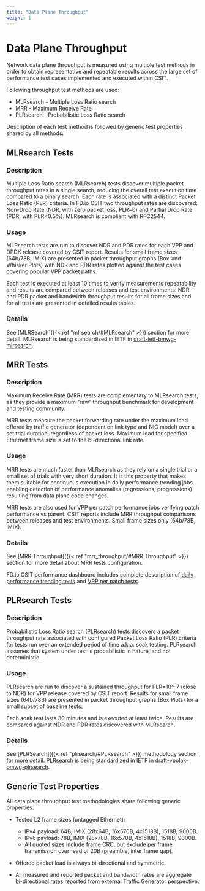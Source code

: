 ```yaml
---
title: "Data Plane Throughput"
weight: 1
---
```


# Data Plane Throughput

Network data plane throughput is measured using multiple test methods in
order to obtain representative and repeatable results across the large
set of performance test cases implemented and executed within CSIT.

Following throughput test methods are used:

- MLRsearch - Multiple Loss Ratio search
- MRR - Maximum Receive Rate
- PLRsearch - Probabilistic Loss Ratio search

Description of each test method is followed by generic test properties
shared by all methods.

## MLRsearch Tests

### Description

Multiple Loss Ratio search (MLRsearch) tests discover multiple packet
throughput rates in a single search, reducing the overall test execution
time compared to a binary search. Each rate is associated with a
distinct Packet Loss Ratio (PLR) criteria. In FD.io CSIT two throughput
rates are discovered: Non-Drop Rate (NDR, with zero packet loss, PLR=0)
and Partial Drop Rate (PDR, with PLR<0.5%). MLRsearch is compliant with
RFC2544.

### Usage

MLRsearch tests are run to discover NDR and PDR rates for each VPP and
DPDK release covered by CSIT report. Results for small frame sizes
(64b/78B, IMIX) are presented in packet throughput graphs
(Box-and-Whisker Plots) with NDR and PDR rates plotted against the test
cases covering popular VPP packet paths.

Each test is executed at least 10 times to verify measurements
repeatability and results are compared between releases and test
environments. NDR and PDR packet and bandwidth throughput results for
all frame sizes and for all tests are presented in detailed results
tables.

### Details

See [MLRSearch]({{< ref "mlrsearch/#MLRsearch" >}}) section for more detail.
MLRsearch is being standardized in IETF in
[draft-ietf-bmwg-mlrsearch](https://datatracker.ietf.org/doc/html/draft-ietf-bmwg-mlrsearch-01).

## MRR Tests

### Description

Maximum Receive Rate (MRR) tests are complementary to MLRsearch tests,
as they provide a maximum “raw” throughput benchmark for development and
testing community.

MRR tests measure the packet forwarding rate under the maximum load
offered by traffic generator (dependent on link type and NIC model) over
a set trial duration, regardless of packet loss. Maximum load for
specified Ethernet frame size is set to the bi-directional link rate.

### Usage

MRR tests are much faster than MLRsearch as they rely on a single trial
or a small set of trials with very short duration. It is this property
that makes them suitable for continuous execution in daily performance
trending jobs enabling detection of performance anomalies (regressions,
progressions) resulting from data plane code changes.

MRR tests are also used for VPP per patch performance jobs verifying
patch performance vs parent. CSIT reports include MRR throughput
comparisons between releases and test environments. Small frame sizes
only (64b/78B, IMIX).

### Details

See [MRR Throughput]({{< ref "mrr_throughput/#MRR Throughput" >}})
section for more detail about MRR tests configuration.

FD.io CSIT performance dashboard includes complete description of
[daily performance trending tests](https://s3-docs.fd.io/csit/master/trending/methodology/performance_tests.html)
and [VPP per patch tests](https://s3-docs.fd.io/csit/master/trending/methodology/perpatch_performance_tests.html).

## PLRsearch Tests

### Description

Probabilistic Loss Ratio search (PLRsearch) tests discovers a packet
throughput rate associated with configured Packet Loss Ratio (PLR)
criteria for tests run over an extended period of time a.k.a. soak
testing. PLRsearch assumes that system under test is probabilistic in
nature, and not deterministic.

### Usage

PLRsearch are run to discover a sustained throughput for PLR=10^-7
(close to NDR) for VPP release covered by CSIT report. Results for small
frame sizes (64b/78B) are presented in packet throughput graphs (Box
Plots) for a small subset of baseline tests.

Each soak test lasts 30 minutes and is executed at least twice. Results are
compared against NDR and PDR rates discovered with MLRsearch.

### Details

See [PLRSearch]({{< ref "plrsearch/#PLRsearch" >}}) methodology section for
more detail. PLRsearch is being standardized in IETF in
[draft-vpolak-bmwg-plrsearch](https://tools.ietf.org/html/draft-vpolak-bmwg-plrsearch).

## Generic Test Properties

All data plane throughput test methodologies share following generic
properties:

- Tested L2 frame sizes (untagged Ethernet):

  - IPv4 payload: 64B, IMIX (28x64B, 16x570B, 4x1518B), 1518B, 9000B.
  - IPv6 payload: 78B, IMIX (28x78B, 16x570B, 4x1518B), 1518B, 9000B.
  - All quoted sizes include frame CRC, but exclude per frame
    transmission overhead of 20B (preamble, inter frame gap).

- Offered packet load is always bi-directional and symmetric.
- All measured and reported packet and bandwidth rates are aggregate
  bi-directional rates reported from external Traffic Generator
  perspective.